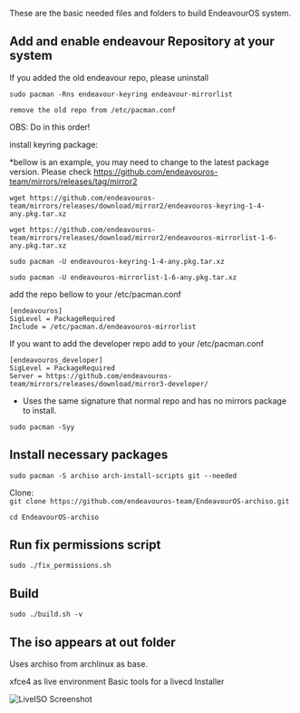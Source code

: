 These are the basic needed files and folders to build EndeavourOS system.
## Add and enable endeavour Repository at your system

If you added the old endeavour repo, please uninstall

`sudo pacman -Rns endeavour-keyring endeavour-mirrorlist`

`remove the old repo from /etc/pacman.conf`

OBS: Do in this order!


install keyring package:


*bellow is an example, you may need to change to the latest package version. Please check https://github.com/endeavouros-team/mirrors/releases/tag/mirror2

`wget https://github.com/endeavouros-team/mirrors/releases/download/mirror2/endeavouros-keyring-1-4-any.pkg.tar.xz`

`wget https://github.com/endeavouros-team/mirrors/releases/download/mirror2/endeavouros-mirrorlist-1-6-any.pkg.tar.xz`

`sudo pacman -U endeavouros-keyring-1-4-any.pkg.tar.xz`

`sudo pacman -U endeavouros-mirrorlist-1-6-any.pkg.tar.xz`

add the repo bellow to your /etc/pacman.conf

`[endeavouros]`\
`SigLevel = PackageRequired`\
`Include = /etc/pacman.d/endeavouros-mirrorlist`

If you want to add the developer repo add to your /etc/pacman.conf


`[endeavouros_developer]`\
`SigLevel = PackageRequired`\
`Server = https://github.com/endeavouros-team/mirrors/releases/download/mirror3-developer/`


* Uses the same signature that normal repo and has no mirrors package to install.


`sudo pacman -Syy`

## Install necessary packages
`sudo pacman -S archiso arch-install-scripts git --needed`

Clone:\
`git clone https://github.com/endeavouros-team/EndeavourOS-archiso.git`

`cd EndeavourOS-archiso`

## Run fix permissions script
`sudo ./fix_permissions.sh`

## Build
`sudo ./build.sh -v`

## The iso appears at out folder

Uses archiso from archlinux as base.

xfce4 as live environment
Basic tools for a livecd
Installer


![LiveISO Screenshot](https://raw.githubusercontent.com/endeavouros-team/artwork-images-logo/master/ISO-Shot.png "LiveISO Screenshot")
